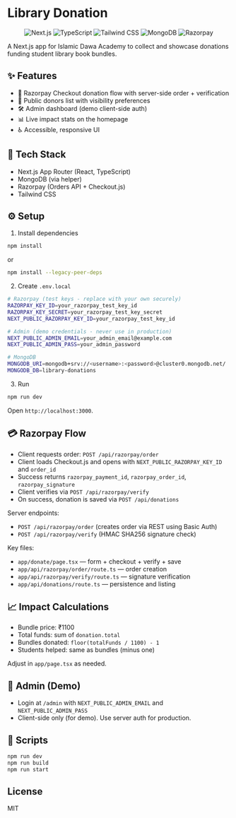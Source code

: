 # Library Donation

<p align="center">
  <img alt="Next.js" src="https://img.shields.io/badge/Next.js-15-black?logo=nextdotjs&logoColor=white" />
  <img alt="TypeScript" src="https://img.shields.io/badge/TypeScript-5-3178C6?logo=typescript&logoColor=white" />
  <img alt="Tailwind CSS" src="https://img.shields.io/badge/Tailwind_CSS-4-06B6D4?logo=tailwindcss&logoColor=white" />
  <img alt="MongoDB" src="https://img.shields.io/badge/MongoDB-6-47A248?logo=mongodb&logoColor=white" />
  <img alt="Razorpay" src="https://img.shields.io/badge/Razorpay-Checkout-0B78E3?logo=razorpay&logoColor=white" />
</p>

A Next.js app for Islamic Dawa Academy to collect and showcase donations funding student library book bundles.

## ✨ Features

- 🔐 Razorpay Checkout donation flow with server-side order + verification
- 🙌 Public donors list with visibility preferences
- 🛠️ Admin dashboard (demo client-side auth)
- 📊 Live impact stats on the homepage
- ♿ Accessible, responsive UI

## 🧰 Tech Stack

- Next.js App Router (React, TypeScript)
- MongoDB (via helper)
- Razorpay (Orders API + Checkout.js)
- Tailwind CSS

## ⚙️ Setup

1) Install dependencies

```bash
npm install
```
or 

```bash
npm install --legacy-peer-deps
```

2) Create `.env.local`

```bash
# Razorpay (test keys - replace with your own securely)
RAZORPAY_KEY_ID=your_razorpay_test_key_id
RAZORPAY_KEY_SECRET=your_razorpay_test_key_secret
NEXT_PUBLIC_RAZORPAY_KEY_ID=your_razorpay_test_key_id

# Admin (demo credentials - never use in production)
NEXT_PUBLIC_ADMIN_EMAIL=your_admin_email@example.com
NEXT_PUBLIC_ADMIN_PASS=your_admin_password

# MongoDB
MONGODB_URI=mongodb+srv://<username>:<password>@cluster0.mongodb.net/
MONGODB_DB=library-donations

```

3) Run

```bash
npm run dev
```

Open `http://localhost:3000`.

## 💳 Razorpay Flow

- Client requests order: `POST /api/razorpay/order`
- Client loads Checkout.js and opens with `NEXT_PUBLIC_RAZORPAY_KEY_ID` and `order_id`
- Success returns `razorpay_payment_id`, `razorpay_order_id`, `razorpay_signature`
- Client verifies via `POST /api/razorpay/verify`
- On success, donation is saved via `POST /api/donations`

Server endpoints:
- `POST /api/razorpay/order` (creates order via REST using Basic Auth)
- `POST /api/razorpay/verify` (HMAC SHA256 signature check)

Key files:
- `app/donate/page.tsx` — form + checkout + verify + save
- `app/api/razorpay/order/route.ts` — order creation
- `app/api/razorpay/verify/route.ts` — signature verification
- `app/api/donations/route.ts` — persistence and listing

## 📈 Impact Calculations

- Bundle price: ₹1100
- Total funds: sum of `donation.total`
- Bundles donated: `floor(totalFunds / 1100) - 1`
- Students helped: same as bundles (minus one)

Adjust in `app/page.tsx` as needed.

## 🔑 Admin (Demo)

- Login at `/admin` with `NEXT_PUBLIC_ADMIN_EMAIL` and `NEXT_PUBLIC_ADMIN_PASS`
- Client-side only (for demo). Use server auth for production.

## 📜 Scripts

```bash
npm run dev
npm run build
npm run start
```

## License

MIT